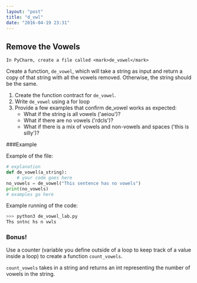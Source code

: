 ```yaml
---
layout: "post"
title: "d_vwl"
date: "2016-04-19 23:31"
---
```


## Remove the Vowels

`In PyCharm, create a file called <mark>de_vowel</mark>`

Create a function, `de_vowel`, which will take a string as input and return a copy of that string with all the vowels removed. Otherwise, the string should be the same.

1. Create the function contract for `de_vowel`.
2. Write `de_vowel` using a for loop
3. Provide a few examples that confirm de_vowel works as expected:
	* What if the string is all vowels ('aeiou')?
	* What if there are no vowels ('rdcls')?
	* What if there is a mix of vowels and non-vowels and spaces ('this is silly')?

###Example

Example of the file:

```python
# explanation
def de_vowel(a_string):
	# your code goes here
no_vowels = de_vowel("This sentence has no vowels")
print(no_vowels)
# examples go here
```

Example running of the code:

```python
>>> python3 de_vowel_lab.py
Ths sntnc hs n vwls
```

### Bonus!
Use a counter (variable you define outside of a loop to keep track of a value inside a loop) to create a function `count_vowels`.

`count_vowels` takes in a string and returns an int representing the number of vowels in the string.

